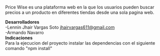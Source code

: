 Price Wise es una plataforma web en la que los usuarios pueden buscar precios a un producto en diferentes tiendas desde una sola pagina web.  

**Desarrolladores**  
-Lennin Jhair Vargas Soto jhairvargas611@gmail.com  
-Armando Navarro   
**Indicaciones**  
Para la ejecucion del proyecto instalar las dependencias con el siguiente comando "npm install"  
